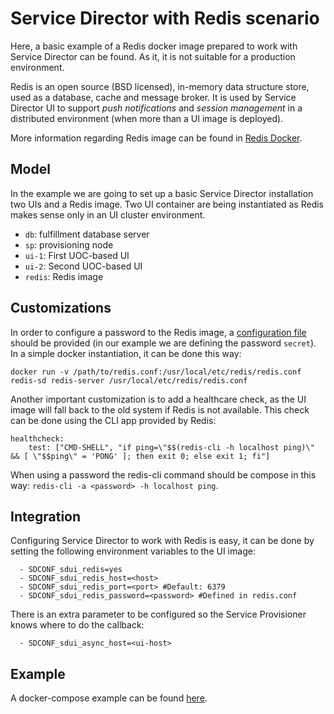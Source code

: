 Service Director with Redis scenario
=============================

Here, a basic example of a Redis docker image prepared to work with Service Director can be found. As it, it is not suitable for a production environment.

Redis is an open source (BSD licensed), in-memory data structure store, used as a database, cache and message broker. It is used by Service Director UI to support _push notifications_ and _session management_ in a distributed environment (when more than a UI image is deployed).

More information regarding Redis image can be found in [Redis Docker](https://hub.docker.com/_/redis/).


Model
-----

In the example we are going to set up a basic Service Director installation two UIs and a Redis image. Two UI container are being instantiated as Redis makes sense only in an UI cluster environment.

- `db`: fulfillment database server
- `sp`: provisioning node
- `ui-1`: First UOC-based UI
- `ui-2`: Second UOC-based UI
- `redis`: Redis image


Customizations
--------------

In order to configure a password to the Redis image, a [configuration file](./redis.conf) should be provided (in our example we are defining the password `secret`). In a simple docker instantiation, it can be done this way:

    docker run -v /path/to/redis.conf:/usr/local/etc/redis/redis.conf redis-sd redis-server /usr/local/etc/redis/redis.conf
    
Another important customization is to add a healthcare check, as the UI image will fall back to the old system if Redis is not available. This check can be done using the CLI app provided by Redis:

    healthcheck:
        test: ["CMD-SHELL", "if ping=\"$$(redis-cli -h localhost ping)\" && [ \"$$ping\" = 'PONG' ]; then exit 0; else exit 1; fi"]
        
When using a password the redis-cli command should be compose in this way: `redis-cli -a <password> -h localhost ping`.


Integration
-----------

Configuring Service Director to work with Redis is easy, it can be done by setting the following environment variables to the UI image:

      - SDCONF_sdui_redis=yes
      - SDCONF_sdui_redis_host=<host>
      - SDCONF_sdui_redis_port=<port> #Default: 6379      
      - SDCONF_sdui_redis_password=<password> #Defined in redis.conf

There is an extra parameter to be configured so the Service Provisioner knows where to do the callback:

      - SDCONF_sdui_async_host=<ui-host>

Example
-------

A docker-compose example can be found [here](./docker-compose.yaml).

